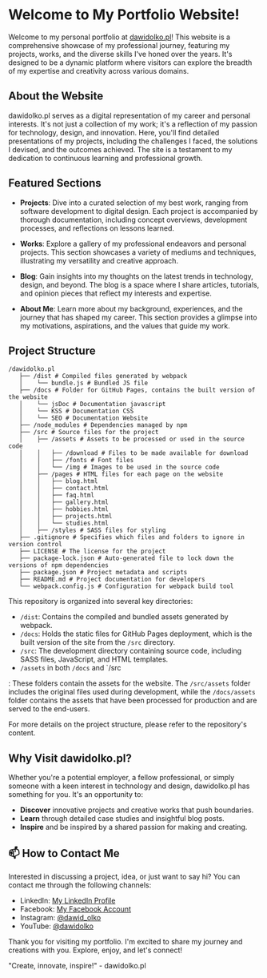 # Welcome to My Portfolio Website!

Welcome to my personal portfolio at [dawidolko.pl](http://dawidolko.pl)! This website is a comprehensive showcase of my professional journey, featuring my projects, works, and the diverse skills I've honed over the years. It's designed to be a dynamic platform where visitors can explore the breadth of my expertise and creativity across various domains.

## About the Website

dawidolko.pl serves as a digital representation of my career and personal interests. It's not just a collection of my work; it's a reflection of my passion for technology, design, and innovation. Here, you'll find detailed presentations of my projects, including the challenges I faced, the solutions I devised, and the outcomes achieved. The site is a testament to my dedication to continuous learning and professional growth.

## Featured Sections

- **Projects**: Dive into a curated selection of my best work, ranging from software development to digital design. Each project is accompanied by thorough documentation, including concept overviews, development processes, and reflections on lessons learned.

- **Works**: Explore a gallery of my professional endeavors and personal projects. This section showcases a variety of mediums and techniques, illustrating my versatility and creative approach.

- **Blog**: Gain insights into my thoughts on the latest trends in technology, design, and beyond. The blog is a space where I share articles, tutorials, and opinion pieces that reflect my interests and expertise.

- **About Me**: Learn more about my background, experiences, and the journey that has shaped my career. This section provides a glimpse into my motivations, aspirations, and the values that guide my work.

## Project Structure

```
/dawidolko.pl
   ├── /dist # Compiled files generated by webpack
   │    └── bundle.js # Bundled JS file
   ├── /docs # Folder for GitHub Pages, contains the built version of the website
   │    └── jsDoc # Documentation javascript
   │    └── KSS # Documentation CSS
   │    └── SEO # Documentation Website
   ├── /node_modules # Dependencies managed by npm
   ├── /src # Source files for the project
   │    ├── /assets # Assets to be processed or used in the source code
   │    │   ├── /download # Files to be made available for download
   │    │   ├── /fonts # Font files
   │    │   └── /img # Images to be used in the source code
   │    ├── /pages # HTML files for each page on the website
   │    │   ├── blog.html
   │    │   ├── contact.html
   │    │   ├── faq.html
   │    │   ├── gallery.html
   │    │   ├── hobbies.html
   │    │   ├── projects.html
   │    │   └── studies.html
   │    ├── /styles # SASS files for styling
   ├── .gitignore # Specifies which files and folders to ignore in version control
   ├── LICENSE # The license for the project
   ├── package-lock.json # Auto-generated file to lock down the versions of npm dependencies
   ├── package.json # Project metadata and scripts
   ├── README.md # Project documentation for developers
   └── webpack.config.js # Configuration for webpack build tool
```

This repository is organized into several key directories:

- `/dist`: Contains the compiled and bundled assets generated by webpack.
- `/docs`: Holds the static files for GitHub Pages deployment, which is the built version of the site from the `/src` directory.
- `/src`: The development directory containing source code, including SASS files, JavaScript, and HTML templates.
- `/assets` in both `/docs` and `/src

: These folders contain the assets for the website. The `/src/assets` folder includes the original files used during development, while the `/docs/assets` folder contains the assets that have been processed for production and are served to the end-users.

For more details on the project structure, please refer to the repository's content.

## Why Visit dawidolko.pl?

Whether you're a potential employer, a fellow professional, or simply someone with a keen interest in technology and design, dawidolko.pl has something for you. It's an opportunity to:

- **Discover** innovative projects and creative works that push boundaries.
- **Learn** through detailed case studies and insightful blog posts.
- **Inspire** and be inspired by a shared passion for making and creating.

## 📫 How to Contact Me

Interested in discussing a project, idea, or just want to say hi? You can contact me through the following channels:

- LinkedIn: [My LinkedIn Profile](https://www.linkedin.com/in/dawidolko)
- Facebook: [My Facebook Account](https://www.facebook.com/olkodawid/)
- Instagram: [@dawid_olko](https://www.instagram.com/dawid_olko)
- YouTube: [@dawidolko](https://www.youtube.com/@dawid_olko)

Thank you for visiting my portfolio. I'm excited to share my journey and creations with you. Explore, enjoy, and let's connect!

"Create, innovate, inspire!" - dawidolko.pl
